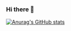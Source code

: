 ### Hi there 👋

[![Anurag's GitHub stats](https://github-readme-stats.vercel.app/api?username=Gurudutt-Goswami)](https://github.com/anuraghazra/github-readme-stats)
<!--
**Gurudutt-Goswami/Gurudutt-Goswami** is a ✨ _special_ ✨ repository because its `README.md` (this file) appears on your GitHub profile.




Here are some ideas to get you started:

- 🔭 I’m currently working on ...
- 🌱 I’m currently learning ...
- 👯 I’m looking to collaborate on ...
- 🤔 I’m looking for help with ...
- 💬 Ask me about ...
- 📫 How to reach me: ...
- 😄 Pronouns: ...
- ⚡ Fun fact: ...
-->
